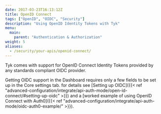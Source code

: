 ```yaml
---
date: 2017-03-23T16:13:12Z
title: OpenID Connect
tags: ["OpenID", "OIDC", "Security"]
description: "Using OpenID Identity Tokens with Tyk"
menu:
  main:
    parent: "Authentication & Authorization"
weight: 5 
aliases:
  - /security/your-apis/openid-connect/
---
```


Tyk comes with support for OpenID Connect Identity Tokens provided by any standards compliant OIDC provider.

Getting OIDC support in the Dashboard requires only a few fields to be set up in the Core settings tab. for details see [Setting up OIDC]({{< ref "advanced-configuration/integrate/api-auth-mode/open-id-connect/#setting-up-oidc" >}}) and a [worked example of using OpenID Connect with Auth0]({{< ref "advanced-configuration/integrate/api-auth-mode/oidc-auth0-example/" >}}).
